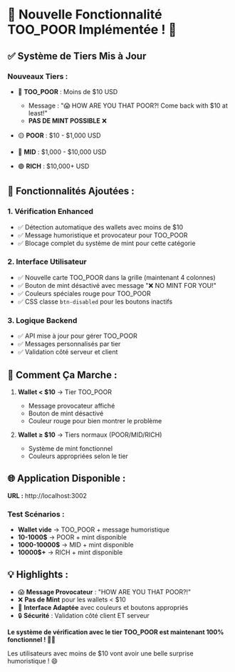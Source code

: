 # 🎉 Nouvelle Fonctionnalité TOO_POOR Implémentée ! 🐷

## ✅ **Système de Tiers Mis à Jour**

### **Nouveaux Tiers :**
- 🔴 **TOO_POOR** : Moins de $10 USD 
  - Message : "😱 HOW ARE YOU THAT POOR?! Come back with $10 at least!"
  - **PAS DE MINT POSSIBLE** ❌
  
- 🟡 **POOR** : $10 - $1,000 USD
- 🔵 **MID** : $1,000 - $10,000 USD  
- 🟣 **RICH** : $10,000+ USD

## 🚀 **Fonctionnalités Ajoutées :**

### **1. Vérification Enhanced**
- ✅ Détection automatique des wallets avec moins de $10
- ✅ Message humoristique et provocateur pour TOO_POOR
- ✅ Blocage complet du système de mint pour cette catégorie

### **2. Interface Utilisateur**
- ✅ Nouvelle carte TOO_POOR dans la grille (maintenant 4 colonnes)
- ✅ Bouton de mint désactivé avec message "❌ NO MINT FOR YOU!"
- ✅ Couleurs spéciales rouge pour TOO_POOR
- ✅ CSS classe `btn-disabled` pour les boutons inactifs

### **3. Logique Backend**
- ✅ API mise à jour pour gérer TOO_POOR
- ✅ Messages personnalisés par tier
- ✅ Validation côté serveur et client

## 🎯 **Comment Ça Marche :**

1. **Wallet < $10** → Tier TOO_POOR
   - Message provocateur affiché
   - Bouton de mint désactivé
   - Couleur rouge pour bien montrer le problème

2. **Wallet ≥ $10** → Tiers normaux (POOR/MID/RICH)
   - Système de mint fonctionnel
   - Couleurs appropriées selon le tier

## 🌐 **Application Disponible :**

**URL :** http://localhost:3002

### **Test Scénarios :**
- **Wallet vide** → TOO_POOR + message humoristique
- **10-1000$** → POOR + mint disponible
- **1000-10000$** → MID + mint disponible
- **10000$+** → RICH + mint disponible

## 💡 **Highlights :**

- 😱 **Message Provocateur** : "HOW ARE YOU THAT POOR?!"
- ❌ **Pas de Mint** pour les wallets < $10
- 🎨 **Interface Adaptée** avec couleurs et boutons appropriés
- 🔒 **Sécurité** : Validation côté client ET serveur

**Le système de vérification avec le tier TOO_POOR est maintenant 100% fonctionnel ! 🐷✨**

Les utilisateurs avec moins de $10 vont avoir une belle surprise humoristique ! 😄
